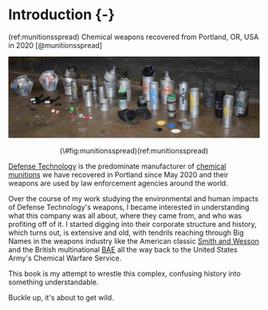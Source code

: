 
# Introduction {-}

(ref:munitionsspread) Chemical weapons recovered from Portland, OR, USA in 2020 [@munitionsspread]

<div class="figure" style="text-align: center">
<img src="img/munitions.jpg" alt="A spread of chemical weapons types including grenades, shot shells, projectiles, and refuse like pins, clips, overshot wad, etc. There are two blast grenades, two stacks of triple chaer grenades, two tactile grenades, five full size grenades, 5 shot shells, two impact rounds, three shell inserts, a stack of skate shells for inserts, parts of a rubber ball grenade, a pile of colorful pogs, a range of pepperball, f303, rap4, and pround balls, and some other random stuff. it's all spread out nicely on a concrete garage floor with a driveway in the background, a few sprigs of dead grass poke up here and tehre." width="700" />
<p class="caption">(\#fig:munitionsspread)(ref:munitionsspread)</p>
</div>

[Defense Technology](https://www.defense-technology.com/) is the predominate manufacturer of [chemical munitions](/munitions_library) we have recovered in Portland since May 2020 and their weapons are used by law enforcement agencies around the world.


Over the course of my work studying the environmental and human impacts of Defense Technology's weapons, I became interested in understanding what this company was all about, where they came from, and who was profiting off of it.
I started digging into their corporate structure and history, which turns out, is extensive and old, with tendrils reaching through Big Names in the weapons industry like the American classic [Smith and Wesson](https://en.wikipedia.org/wiki/Smith_%26_Wesson) and the British multinational [BAE](https://en.wikipedia.org/wiki/BAE_Systems) all the way back to the United States Army's Chemical Warfare Service.

This book is my attempt to wrestle this complex, confusing history into something understandable.

Buckle up, it's about to get wild.

